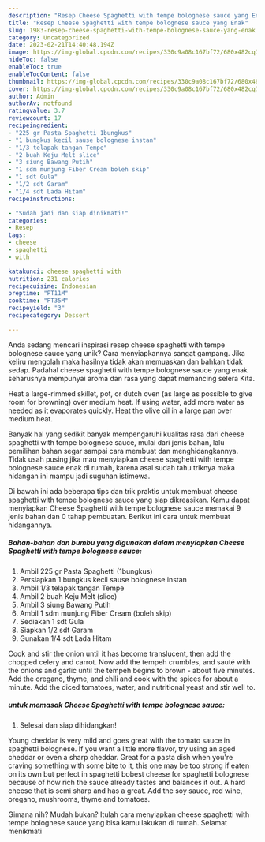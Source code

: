 ```yaml
---
description: "Resep Cheese Spaghetti with tempe bolognese sauce yang Enak"
title: "Resep Cheese Spaghetti with tempe bolognese sauce yang Enak"
slug: 1983-resep-cheese-spaghetti-with-tempe-bolognese-sauce-yang-enak
category: Uncategorized
date: 2023-02-21T14:40:48.194Z
image: https://img-global.cpcdn.com/recipes/330c9a08c167bf72/680x482cq70/cheese-spaghetti-with-tempe-bolognese-sauce-foto-resep-utama.jpg
hideToc: false
enableToc: true
enableTocContent: false
thumbnail: https://img-global.cpcdn.com/recipes/330c9a08c167bf72/680x482cq70/cheese-spaghetti-with-tempe-bolognese-sauce-foto-resep-utama.jpg
cover: https://img-global.cpcdn.com/recipes/330c9a08c167bf72/680x482cq70/cheese-spaghetti-with-tempe-bolognese-sauce-foto-resep-utama.jpg
author: Admin
authorAv: notfound
ratingvalue: 3.7
reviewcount: 17
recipeingredient:
- "225 gr Pasta Spaghetti 1bungkus"
- "1 bungkus kecil sause bolognese instan"
- "1/3 telapak tangan Tempe"
- "2 buah Keju Melt slice"
- "3 siung Bawang Putih"
- "1 sdm munjung Fiber Cream boleh skip"
- "1 sdt Gula"
- "1/2 sdt Garam"
- "1/4 sdt Lada Hitam"
recipeinstructions:

- "Sudah jadi dan siap dinikmati!"
categories:
- Resep
tags:
- cheese
- spaghetti
- with

katakunci: cheese spaghetti with 
nutrition: 231 calories
recipecuisine: Indonesian
preptime: "PT11M"
cooktime: "PT35M"
recipeyield: "3"
recipecategory: Dessert

---
```





Anda sedang mencari inspirasi resep cheese spaghetti with tempe bolognese sauce yang unik? Cara menyiapkannya sangat gampang. Jika keliru mengolah maka hasilnya tidak akan memuaskan dan bahkan tidak sedap. Padahal cheese spaghetti with tempe bolognese sauce yang enak seharusnya mempunyai aroma dan rasa yang dapat memancing selera Kita.





Heat a large-rimmed skillet, pot, or dutch oven (as large as possible to give room for browning) over medium heat. If using water, add more water as needed as it evaporates quickly. Heat the olive oil in a large pan over medium heat.

Banyak hal yang sedikit banyak mempengaruhi kualitas rasa dari cheese spaghetti with tempe bolognese sauce, mulai dari jenis bahan, lalu pemilihan bahan segar sampai cara membuat dan menghidangkannya. Tidak usah pusing jika mau menyiapkan cheese spaghetti with tempe bolognese sauce enak di rumah, karena asal sudah tahu triknya maka hidangan ini mampu jadi suguhan istimewa.






Di bawah ini ada beberapa tips dan trik praktis untuk membuat cheese spaghetti with tempe bolognese sauce yang siap dikreasikan. Kamu dapat menyiapkan Cheese Spaghetti with tempe bolognese sauce memakai 9 jenis bahan dan 0 tahap pembuatan. Berikut ini cara untuk membuat hidangannya.

<!--inarticleads1-->

##### Bahan-bahan dan bumbu yang digunakan dalam menyiapkan Cheese Spaghetti with tempe bolognese sauce:

1. Ambil 225 gr Pasta Spaghetti (1bungkus)
1. Persiapkan 1 bungkus kecil sause bolognese instan
1. Ambil 1/3 telapak tangan Tempe
1. Ambil 2 buah Keju Melt (slice)
1. Ambil 3 siung Bawang Putih
1. Ambil 1 sdm munjung Fiber Cream (boleh skip)
1. Sediakan 1 sdt Gula
1. Siapkan 1/2 sdt Garam
1. Gunakan 1/4 sdt Lada Hitam


Cook and stir the onion until it has become translucent, then add the chopped celery and carrot. Now add the tempeh crumbles, and sauté with the onions and garlic until the tempeh begins to brown - about five minutes. Add the oregano, thyme, and chili and cook with the spices for about a minute. Add the diced tomatoes, water, and nutritional yeast and stir well to. 

<!--inarticleads2-->

#####  untuk memasak Cheese Spaghetti with tempe bolognese sauce:


1. Selesai dan siap dihidangkan!

Young cheddar is very mild and goes great with the tomato sauce in spaghetti bolognese. If you want a little more flavor, try using an aged cheddar or even a sharp cheddar. Great for a pasta dish when you&#39;re craving something with some bite to it, this one may be too strong if eaten on its own but perfect in spaghetti bobest cheese for spaghetti bolognese because of how rich the sauce already tastes and balances it out. A hard cheese that is semi sharp and has a great. Add the soy sauce, red wine, oregano, mushrooms, thyme and tomatoes. 

Gimana nih? Mudah bukan? Itulah cara menyiapkan cheese spaghetti with tempe bolognese sauce yang bisa kamu lakukan di rumah. Selamat menikmati
